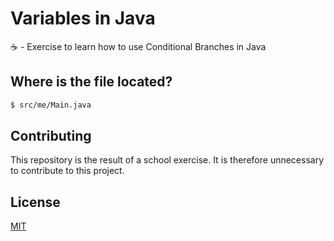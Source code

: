 # Variables in Java
☕️ - Exercise to learn how to use Conditional Branches in Java

## Where is the file located?

```bash
$ src/me/Main.java
```

## Contributing
This repository is the result of a school exercise. It is therefore unnecessary to contribute to this project.

## License
[MIT](https://choosealicense.com/licenses/mit/)

